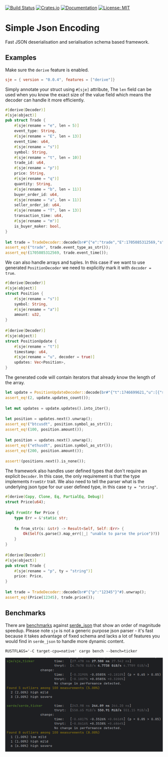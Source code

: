 [![Build Status](https://img.shields.io/endpoint.svg?url=https%3A%2F%2Factions-badge.atrox.dev%2Fhavefuntrading%2Fsje%2Fbadge%3Fref%3Dmain&style=flat&label=build&logo=none)](https://actions-badge.atrox.dev/havefuntrading/sje/goto?ref=main)
[![Crates.io](https://img.shields.io/crates/v/sje.svg)](https://crates.io/crates/sje)
[![Documentation](https://docs.rs/sje/badge.svg)](https://docs.rs/sje/)
[![License: MIT](https://img.shields.io/badge/License-MIT-blue.svg)](LICENSE)

# Simple Json Encoding

Fast JSON deserialisation and serialisation schema based framework.

## Examples

Make sure the `derive` feature is enabled.

```toml
sje = { version = "0.0.4", features = ["derive"]}
```

Simply annotate your struct using `#[sje]` attribute, The `len` field can be used when you know the exact size of the value field which means the
decoder can handle it more efficiently.

```rust
#[derive(Decoder)]
#[sje(object)]
pub struct Trade {
    #[sje(rename = "e", len = 5)]
    event_type: String,
    #[sje(rename = "E", len = 13)]
    event_time: u64,
    #[sje(rename = "s")]
    symbol: String,
    #[sje(rename = "t", len = 10)]
    trade_id: u64,
    #[sje(rename = "p")]
    price: String,
    #[sje(rename = "q")]
    quantity: String,
    #[sje(rename = "b", len = 11)]
    buyer_order_id: u64,
    #[sje(rename = "a", len = 11)]
    seller_order_id: u64,
    #[sje(rename = "T", len = 13)]
    transaction_time: u64,
    #[sje(rename = "m")]
    is_buyer_maker: bool,
}

let trade = TradeDecoder::decode(br#"{"e":"trade","E":1705085312569,"s":"BTCUSDT","t":3370034463,"p":"43520.00000000","q":"0.00022000","b":24269765071,"a":24269767699,"T":1705085312568,"m":true,"M":true}"#).unwrap();
assert_eq!("trade", trade.event_type_as_str());
assert_eq!(1705085312569, trade.event_time());
```

We can also handle arrays and tuples. In this case if we want to use generated `PositionDecoder` we need to explicitly mark it with `decoder = true`.

```rust
#[derive(Decoder)]
#[sje(object)]
struct Position {
    #[sje(rename = "s")]
    symbol: String,
    #[sje(rename = "a")]
    amount: u32,
}

#[derive(Decoder)]
#[sje(object)]
struct PositionUpdate {
    #[sje(rename = "t")]
    timestamp: u64,
    #[sje(rename = "u", decoder = true)]
    updates: Vec<Position>,
}
```

The generated code will contain iterators that already know the length of the array.

```rust
let update = PositionUpdateDecoder::decode(br#"{"t":1746699621,"u":[{"s":"btcusdt","a":100},{"s":"ethusdt","a":200}]}"#).unwrap();
assert_eq!(2, update.updates_count());

let mut updates = update.updates().into_iter();

let position = updates.next().unwrap();
assert_eq!("btcusdt", position.symbol_as_str());
assert_eq!(100, position.amount());

let position = updates.next().unwrap();
assert_eq!("ethusdt", position.symbol_as_str());
assert_eq!(200, position.amount());

assert!(positions.next().is_none());
```

The framework also handles user defined types that don't require an explicit `Decoder`. In this case, the only requirement is that the type
implements `FromStr` trait. We also need to tell the parser what is the underlying json type for our user defined type, in this case `ty = "string"`.

```rust
#[derive(Copy, Clone, Eq, PartialEq, Debug)]
struct Price(u64);

impl FromStr for Price {
    type Err = &'static str;

    fn from_str(s: &str) -> Result<Self, Self::Err> {
        Ok(Self(s.parse().map_err(|_| "unable to parse the price")?))
    }
}

#[derive(Decoder)]
#[sje(object)]
pub struct Trade {
    #[sje(rename = "p", ty = "string")]
    price: Price,
}

let trade = TradeDecoder::decode(br#"{"p":"12345"}"#).unwrap();
assert_eq!(Price(12345), trade.price());
```

## Benchmarks

There are [benchmarks](sje/benches) against [serde_json](https://crates.io/crates/serde_json) that show an order of magnitude
speedup. Please note `sje` is not a generic purpose json parser - it's fast because it takes advantage of fixed schema and
lacks a lot of features you would find in `serde_json` to handle more dynamic content.

```shell
RUSTFLAGS='-C target-cpu=native' cargo bench --bench=ticker
```
![img.png](docs/benchmark.png)